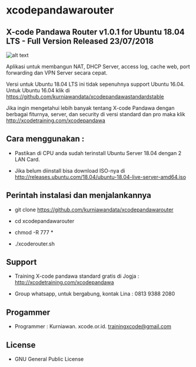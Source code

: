 # xcodepandawarouter

X-code Pandawa Router v1.0.1 for Ubuntu 18.04 LTS - Full Version
Released 23/07/2018
------------------------------------------

![alt text](http://xcode.or.id/04_small-logo.png)

Aplikasi untuk membangun NAT, DHCP Server, access log, cache web, port forwarding dan VPN Server secara cepat. 

Versi untuk Ubuntu 18.04 LTS ini tidak sepenuhnya support Ubuntu 16.04. Untuk Ubuntu 16.04 klik di https://github.com/kurniawandata/xcodepandawastandardstable

Jika ingin mengetahui lebih banyak tentang X-code Pandawa dengan berbagai fiturnya, server, dan security di versi standard dan pro maka klik http://xcodetraining.com/xcodepandawa

Cara menggunakan :
------------------

- Pastikan di CPU anda sudah terinstall Ubuntu Server 18.04 dengan 2 LAN Card.

- Jika belum diinstall bisa download ISO-nya di http://releases.ubuntu.com/18.04/ubuntu-18.04-live-server-amd64.iso

Perintah instalasi dan menjalankannya
-------------------------------------

- git clone https://github.com/kurniawandata/xcodepandawarouter

- cd xcodepandawarouter

- chmod -R 777 *

- ./xcoderouter.sh

Support
-------

- Training X-code pandawa standard gratis di Jogja : http://xcodetraining.com/xcodepandawa

- Group whatsapp, untuk bergabung, kontak Lina : 0813 9388 2080


Progammer 
---------

- Programmer : Kurniawan. xcode.or.id. trainingxcode@gmail.com

License
------- 

- GNU General Public License 
